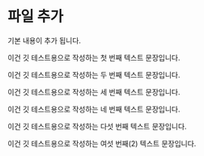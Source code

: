 # 파일 추가

기본 내용이 추가 됩니다.

이건 깃 테스트용으로 작성하는 첫 번째 텍스트 문장입니다.

이건 깃 테스트용으로 작성하는 두 번째 텍스트 문장입니다.

이건 깃 테스트용으로 작성하는 세 번째 텍스트 문장입니다.

이건 깃 테스트용으로 작성하는 네 번째 텍스트 문장입니다.

이건 깃 테스트용으로 작성하는 다섯 번째 텍스트 문장입니다.

이건 깃 테스트용으로 작성하는 여섯 번째(2) 텍스트 문장입니다.
